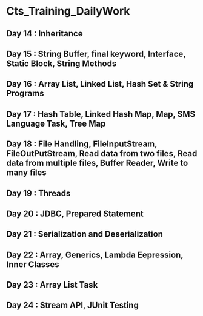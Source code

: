 # Cts_Training_DailyWork

## Day 14 : Inheritance

## Day 15 : String Buffer, final keyword, Interface, Static Block, String Methods

## Day 16 : Array List, Linked List, Hash Set & String Programs

## Day 17 : Hash Table, Linked Hash Map, Map, SMS Language Task, Tree Map

## Day 18 : File Handling, FileInputStream, FileOutPutStream, Read data from two files, Read data from multiple files, Buffer Reader, Write to many files

## Day 19 : Threads

## Day 20 : JDBC, Prepared Statement

## Day 21 : Serialization and Deserialization

## Day 22 : Array, Generics, Lambda Eepression, Inner Classes

## Day 23 : Array List Task

## Day 24 : Stream API, JUnit Testing



